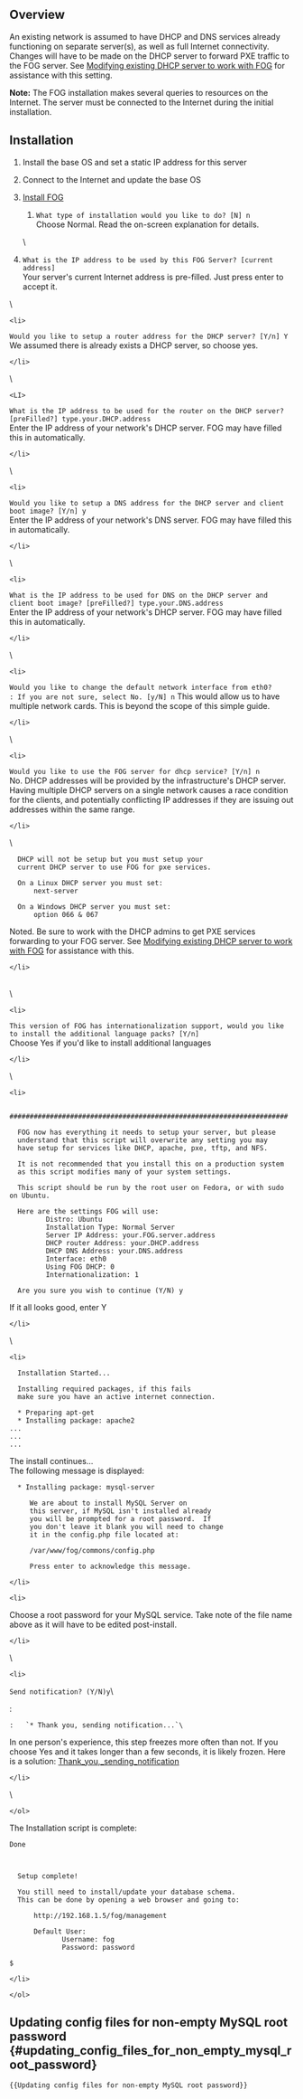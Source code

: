 ## Overview

An existing network is assumed to have DHCP and DNS services already
functioning on separate server(s), as well as full Internet
connectivity. Changes will have to be made on the DHCP server to forward
PXE traffic to the FOG server. See [Modifying existing DHCP server to
work with
FOG](Modifying_existing_DHCP_server_to_work_with_FOG "wikilink") for
assistance with this setting.

**Note:** The FOG installation makes several queries to resources on the
Internet. The server must be connected to the Internet during the
initial installation.

## Installation

1.  Install the base OS and set a static IP address for this server
2.  Connect to the Internet and update the base OS
3.  [Install FOG](FOGUserGuide#Installing_FOG "wikilink")
    1.  `What type of installation would you like to do? [N] n`\
        Choose Normal. Read the on-screen explanation for details.

    \
4.  `What is the IP address to be used by this FOG Server? [current address]`\
    Your server\'s current Internet address is pre-filled. Just press
    enter to accept it.

\

```{=html}
<li>
```
`Would you like to setup a router address for the DHCP server? [Y/n] Y`\
We assumed there is already exists a DHCP server, so choose yes.

```{=html}
</li>
```
\

```{=html}
<LI>
```
`What is the IP address to be used for the router on the DHCP server? [preFilled?] type.your.DHCP.address`\
Enter the IP address of your network\'s DHCP server. FOG may have filled
this in automatically.

```{=html}
</li>
```
\

```{=html}
<li>
```
`Would you like to setup a DNS address for the DHCP server and client boot image? [Y/n] y`\
Enter the IP address of your network\'s DNS server. FOG may have filled
this in automatically.

```{=html}
</li>
```
\

```{=html}
<li>
```
`What is the IP address to be used for DNS on the DHCP server and client boot image? [preFilled?] type.your.DNS.address`\
Enter the IP address of your network\'s DHCP server. FOG may have filled
this in automatically.

```{=html}
</li>
```
\

```{=html}
<li>
```
`Would you like to change the default network interface from eth0?`\
`: If you are not sure, select No. [y/N] n` This would allow us to have
multiple network cards. This is beyond the scope of this simple guide.

```{=html}
</li>
```
\

```{=html}
<li>
```
`Would you like to use the FOG server for dhcp service? [Y/n] n`\
No. DHCP addresses will be provided by the infrastructure\'s DHCP
server. Having multiple DHCP servers on a single network causes a race
condition for the clients, and potentially conflicting IP addresses if
they are issuing out addresses within the same range.

```{=html}
</li>
```
\

      DHCP will not be setup but you must setup your
      current DHCP server to use FOG for pxe services.

      On a Linux DHCP server you must set:
          next-server

      On a Windows DHCP server you must set:
          option 066 & 067

Noted. Be sure to work with the DHCP admins to get PXE services
forwarding to your FOG server. See [Modifying existing DHCP server to
work with
FOG](FOGUserGuide#Modifying_existing_DHCP_server_to_work_with_FOG "wikilink")
for assistance with this.

```{=html}
</li>
```
\
\

```{=html}
<li>
```
`This version of FOG has internationalization support, would you like to install the additional language packs? [Y/n]`\
Choose Yes if you\'d like to install additional languages

```{=html}
</li>
```
\

```{=html}
<li>
```
      #####################################################################

      FOG now has everything it needs to setup your server, but please
      understand that this script will overwrite any setting you may
      have setup for services like DHCP, apache, pxe, tftp, and NFS.
      
      It is not recommended that you install this on a production system
      as this script modifies many of your system settings.

      This script should be run by the root user on Fedora, or with sudo on Ubuntu.

      Here are the settings FOG will use:
             Distro: Ubuntu
             Installation Type: Normal Server
             Server IP Address: your.FOG.server.address
             DHCP router Address: your.DHCP.address
             DHCP DNS Address: your.DNS.address
             Interface: eth0
             Using FOG DHCP: 0
             Internationalization: 1

      Are you sure you wish to continue (Y/N) y

If it all looks good, enter Y

```{=html}
</li>
```
\

```{=html}
<li>
```
      Installation Started...

      Installing required packages, if this fails
      make sure you have an active internet connection.

      * Preparing apt-get
      * Installing package: apache2
    ...
    ...
    ...

The install continues\...\
The following message is displayed:

      * Installing package: mysql-server

         We are about to install MySQL Server on 
         this server, if MySQL isn't installed already
         you will be prompted for a root password.  If
         you don't leave it blank you will need to change
         it in the config.php file located at:
         
         /var/www/fog/commons/config.php

         Press enter to acknowledge this message.

```{=html}
</li>
```
```{=html}
<li>
```
Choose a root password for your MySQL service. Take note of the file
name above as it will have to be edited post-install.

```{=html}
</li>
```
\

```{=html}
<li>
```
`Send notification? (Y/N)y`\

:   

    :   `* Thank you, sending notification...`\

In one person\'s experience, this step freezes more often than not. If
you choose Yes and it takes longer than a few seconds, it is likely
frozen. Here is a solution:
[Thank_you,\_sending_notification](Thank_you,_sending_notification "wikilink")

```{=html}
</li>
```
\

```{=html}
</ol>
```
The Installation script is complete:

    Done



      Setup complete!

      You still need to install/update your database schema.
      This can be done by opening a web browser and going to:

          http://192.168.1.5/fog/management

          Default User:
                 Username: fog
                 Password: password

    $

```{=html}
</li>
```
```{=html}
</ol>
```
## Updating config files for non-empty MySQL root password {#updating_config_files_for_non_empty_mysql_root_password}

```{=mediawiki}
{{Updating config files for non-empty MySQL root password}}
```
